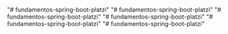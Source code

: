 "# fundamentos-spring-boot-platzi" 
"# fundamentos-spring-boot-platzi" 
"# fundamentos-spring-boot-platzi" 
"# fundamentos-spring-boot-platzi" 
"# fundamentos-spring-boot-platzi" 
"# fundamentos-spring-boot-platzi" 
